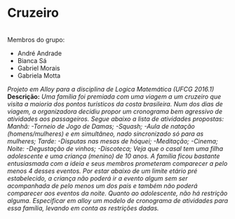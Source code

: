 # Cruzeiro
<p>
<br/>Membros do grupo:</p>
<ul>
<li> André Andrade </li>
<li> Bianca Sá </li>
<li> Gabriel Morais </li>
<li> Gabriela Motta </li>
</ul>

<p><i>Projeto em Alloy para a disciplina de Logica Matemática (UFCG 2016.1)</i> <br /> <b> Descrição:</b> <i>Uma família foi premiada com uma viagem a um cruzeiro que visita a maioria dos pontos turísticos da costa brasileira. Num dos dias de viagem, a organizadora decidiu propor um cronograma bem agressivo de atividades aos passageiros. Segue abaixo a lista de atividades propostas: Manhã: -Torneio de Jogo de Damas; -Squash; -Aula de natação (homens/mulheres) e em simultâneo, nado sincronizado só para as mulheres; Tarde: -Disputas nas mesas de hóquei; -Meditação; -Cinema; Noite: -Degustação de vinhos; -Discoteca; Veja que o casal tem uma filha adolescente e uma criança (menino) de 10 anos. A família ficou bastante entusiasmada com a ideia e seus membros prometeram comparecer a pelo menos 4 desses eventos. Por estar abaixo de um limite etário pré estabelecido, a criança não poderá ir a evento algum sem ser acompanhada de pelo menos um dos pais e também não poderá comparecer aos eventos da noite. Quanto ao adolescente, não há restrição alguma. Especificar em alloy um modelo de cronograma de atividades para essa família, levando em conta as restrições dadas.</i>
</p>
